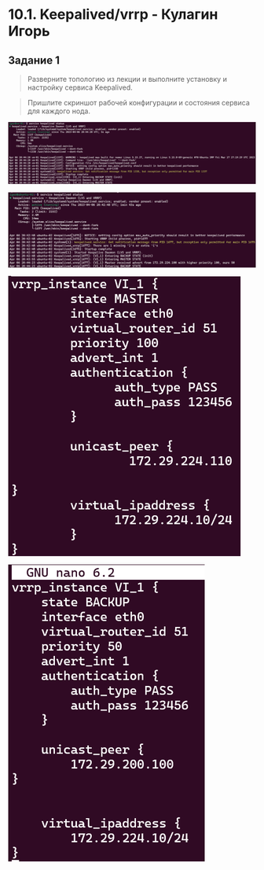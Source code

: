 # 10.1. Keepalived/vrrp - Кулагин Игорь
## Задание 1
>Разверните топологию из лекции и выполните установку и настройку сервиса Keepalived.

>Пришлите скриншот рабочей конфигурации и состояния сервиса для каждого нода.

![10.1 Task #1.1](screenshots/10.1-1.1.png)

![10.1 Task #1.2](screenshots/10.1-1.2.png)

![10.1 Task #1.3](screenshots/10.1-1.3.png)

![10.1 Task #1.4](screenshots/10.1-1.4.png)